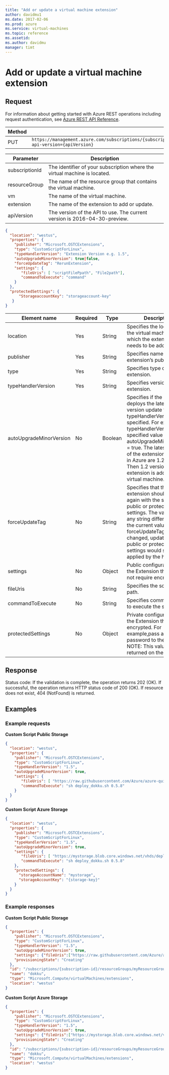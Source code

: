 ```yaml
---
title: "Add or update a virtual machine extension"
author: davidmu1
ms.date: 2017-02-06
ms.prod: azure
ms.service: virtual-machines
ms.topic: reference
ms.assetid:
ms.author: davidmu
manager: timt
---
```


# Add or update a virtual machine extension  
    
## Request    
 
For information about getting started with Azure REST operations including request authentication, see [Azure REST API Reference](../../../index.md).    
    
| Method | Request URI |    
|--------|-------------|    
| PUT | `https://management.azure.com/subscriptions/{subscriptionId}/resourceGroups/{resourceGroup}/providers/Microsoft.Compute/virtualMachines/{vm}/extensions/{extension}?api-version={apiVersion}` |    

| Parameter | Description |
| --------- | ----------- |
| subscriptionId | The identifier of your subscription where the virtual machine is located. |
| resourceGroup | The name of the resource group that contains the virtual machine. |
| vm | The name of the virtual machine. |
| extension | The name of the extension to add or update. |
| apiVersion | The version of the API to use. The current version is 2016-04-30-preview. | 

```json
{  
  "location": "westus",
  "properties": {
    "publisher": "Microsoft.OSTCExtensions",
    "type": "CustomScriptForLinux",
    "typeHandlerVersion": "Extension Version e.g. 1.5",
    "autoUpgradeMinorVersion": true|false,
    "forceUpdateTag": "RerunExtension",
    "settings": {
       "fileUris": [ "scriptFilePpath", "File2path"],
       "commandToExecute": "command"
    }
  },
  "protectedSettings": {
      "StorageaccountKey": "storageaccount-key"
   }
}
```    
    
| Element name | Required | Type | Description |
|--------------|----------|------| ----------- |
| location | Yes | String | Specifies the location of the virtual machine to which the extension needs to be added. | 
| publisher | Yes | String | Specifies name of the extension’s publisher. | 
| type | Yes | String | Specifies type of extension. | 
| typeHandlerVersion | Yes | String  | Specifies version of the extension. | 
| autoUpgradeMinorVersion | No | Boolean | Specifies if the platform deploys the latest minor version update to the typeHandlerVersion specified. For example, typeHandlerVersion specified value = 1.1 with autoUpgradeMinorVersion = true. The latest versions of the extension available in Azure are 1.2 and 2.0. Then 1.2 version of extension is added to the virtual machine. |
| forceUpdateTag | No | String | Specifies that the extension should be run again with the same public or protected settings. The value can be any string different from the current value. If forceUpdateTag is not changed, updates to public or protected settings would still be applied by the handler. | 
| settings | No | Object | Public configuration for the Extension that does not require encryption. | 
| fileUris | No | String | Specifies the script file path. | 
| commandToExecute | No | String | Specifies command used to execute the script. | 
| protectedSettings | No | Object | Private configuration for the Extension that is encrypted. For example,pass a database password to the script. NOTE: This value is not returned on the GET. | 
 
## Response    
 
Status code: If the validation is complete, the operation returns 202 (OK). If successful, the operation returns HTTP status code of 200 (OK). If resource does not exist, 404 (NotFound) is returned.    

## Examples

### Example requests

**Custom Script Public Storage** 

```json
{ 
  "location": "westus",
  "properties": {
    "publisher": "Microsoft.OSTCExtensions",
    "type": "CustomScriptForLinux",
    "typeHandlerVersion": "1.5",
    "autoUpgradeMinorVersion": true,
    "settings": {
       "fileUris": [ "https://raw.githubusercontent.com/Azure/azure-quickstart-templates/master/dokku-vm/deploy_dokku.sh"],
       "commandToExecute": "sh deploy_dokku.sh 0.5.8"
    }
  }
}  
```    
    
**Custom Script Azure Storage** 

```json
{ 
  "location": "westus",
  "properties": {
    "publisher": "Microsoft.OSTCExtensions",
    "type": "CustomScriptForLinux",
    "typeHandlerVersion": "1.5",
    "autoUpgradeMinorVersion": true,
    "settings": {
       "fileUris": [ "https://mystorage.blob.core.windows.net/vhds/deploy_dokku.sh"],
       "commandToExecute": "sh deploy_dokku.sh 0.5.8"
    },
    "protectedSettings": {
      "storageAccountName": "mystorage",
      "storageAccountKey": "{storage-key}"
    }
  }
}
```

### Example responses

**Custom Script Public Storage**

```json
{
  "properties": {
    "publisher": "Microsoft.OSTCExtensions",
    "type": "CustomScriptForLinux",
    "typeHandlerVersion": "1.5",
    "autoUpgradeMinorVersion": true,
    "settings": {"fileUris":["https://raw.githubusercontent.com/Azure/azure-quickstart-templates/master/dokku-vm/deploy_dokku.sh"],"commandToExecute":"sh deploy_dokku.sh 0.5.8"},
    "provisioningState": "Creating"
  },
  "id": "/subscriptions/{subscription-id}/resourceGroups/myResourceGroup/providers/Microsoft.Compute/virtualMachines/myVM/extensions/dokku",
  "name": "dokku",
  "type": "Microsoft.Compute/virtualMachines/extensions",
  "location": "westus"
}
```

**Custom Script Azure Storage**
```json
{
  "properties": {
    "publisher": "Microsoft.OSTCExtensions",
    "type": "CustomScriptForLinux",
    "typeHandlerVersion": "1.5",
    "autoUpgradeMinorVersion": true,
    "settings": {"fileUris":["https://mystorage.blob.core.windows.net/vhds/deploy_dokku.sh"],"commandToExecute":"sh deploy_dokku.sh 0.5.8"},
    "provisioningState": "Creating"
  },
  "id": "/subscriptions/{subscription-id}/resourceGroups/myResourceGroup/providers/Microsoft.Compute/virtualMachines/myVM/extensions/dokku",
  "name": "dokku",
  "type": "Microsoft.Compute/virtualMachines/extensions",
  "location": "westus"
}
```